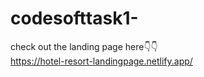 # codesofttask1-
check out the landing page here👇👇<br>
https://hotel-resort-landingpage.netlify.app/
